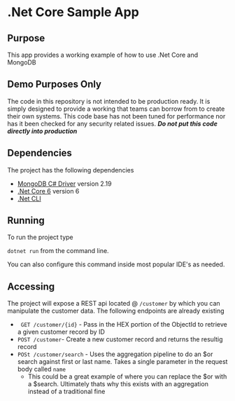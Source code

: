 # .Net Core Sample App

## Purpose

This app provides a working example of how to use .Net Core and MongoDB 

## Demo Purposes Only

The code in this repository is not intended to be production ready. It is simply designed to provide a working that teams can borrow from to create their own systems. This code base has not been tuned for performance nor has it been checked for any security related issues. ***Do not put this code directly into production***


## Dependencies

The project has the following dependencies

* [MongoDB C# Driver](https://www.mongodb.com/docs/drivers/csharp/current/) version 2.19
* [.Net Core 6](https://dotnet.microsoft.com/en-us/download/dotnet/6.0) version 6 
* [.Net CLI](https://learn.microsoft.com/en-us/dotnet/core/tools/)



## Running
To run the project type 

``` dotnet run ``` from the command line.

You can also configure this command inside most popular IDE's as needed.


## Accessing

The project will expose a REST api located @ ``` /customer ``` by which you can manipulate the customer data. The following endpoints are already existing

- ``` GET /customer/{id}``` - Pass in the HEX portion of the ObjectId to retrieve a given customer record by ID
- ``` POST /customer ```- Create a new customer record and returns the resultig record
- ``` POSt /customer/search ``` - Uses the aggregation pipeline to do an $or search against first or last name. Takes a single parameter in the request body called ``` name ```
   - This could be a great example of where you can replace the $or with a $search.  Ultimately thats why this exists with an aggregation instead of a traditional fine 


